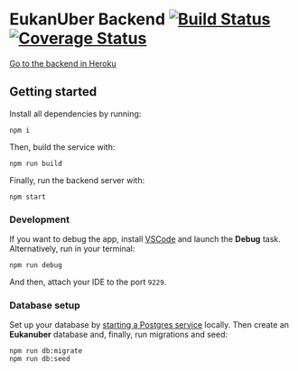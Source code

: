 # EukanUber Backend [![Build Status](https://travis-ci.org/tdp2-fiuba/tp1.svg?branch=master)](https://travis-ci.org/tdp2-fiuba/tp1) [![Coverage Status](https://coveralls.io/repos/github/tdp2-fiuba/tp1/badge.svg)](https://coveralls.io/github/tdp2-fiuba/tp1)

[Go to the backend in Heroku](https://quiet-ravine-53171.herokuapp.com/ping)

## Getting started

Install all dependencies by running:

```
npm i
```

Then, build the service with:

```
npm run build
```

Finally, run the backend server with:

```
npm start
```

### Development

If you want to debug the app, install [VSCode](https://code.visualstudio.com/) and launch the **Debug** task. Alternatively, run in your terminal:

```
npm run debug
```

And then, attach your IDE to the port `9229`.

### Database setup

Set up your database by [starting a Postgres service](https://www.postgresql.org/download/) locally. Then create an **Eukanuber** database and, finally, run migrations and seed:

```
npm run db:migrate
npm run db:seed
```
